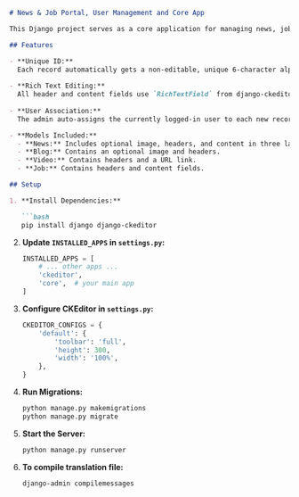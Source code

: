 
```markdown
# News & Job Portal, User Management and Core App

This Django project serves as a core application for managing news, job postings, blogs, and videos with integrated user management. It leverages **django-ckeditor** for rich text editing in all header and content fields and automatically assigns the logged-in user when creating new records.

## Features

- **Unique ID:**  
  Each record automatically gets a non‑editable, unique 6‑character alphanumeric ID.
  
- **Rich Text Editing:**  
  All header and content fields use `RichTextField` from django‑ckeditor, allowing users to format text (change fonts, add bullets, adjust line spacing, etc.).
  
- **User Association:**  
  The admin auto-assigns the currently logged-in user to each new record.

- **Models Included:**  
  - **News:** Includes optional image, headers, and content in three languages (JA, ENG, NEP).  
  - **Blog:** Contains an optional image and headers.  
  - **Video:** Contains headers and a URL link.  
  - **Job:** Contains headers and content fields.

## Setup

1. **Install Dependencies:**

   ```bash
   pip install django django-ckeditor
   ```

2. **Update `INSTALLED_APPS` in `settings.py`:**

   ```python
   INSTALLED_APPS = [
       # ... other apps ...
       'ckeditor',
       'core',  # your main app
   ]
   ```

3. **Configure CKEditor in `settings.py`:**

   ```python
   CKEDITOR_CONFIGS = {
       'default': {
           'toolbar': 'full',
           'height': 300,
           'width': '100%',
       },
   }
   ```

4. **Run Migrations:**

   ```bash
   python manage.py makemigrations
   python manage.py migrate
   ```

5. **Start the Server:**

   ```bash
   python manage.py runserver
   ```



1. **To compile translation file:**

   ```bash
   django-admin compilemessages 
   ```

```

